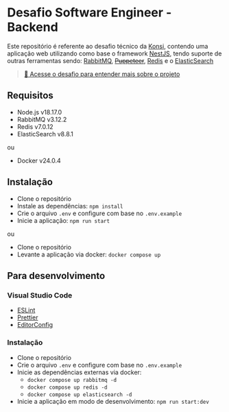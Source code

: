 # Desafio Software Engineer - Backend

Este repositório é referente ao desafio técnico da [Konsi](https://www.konsi.com.br/), contendo uma aplicação web utilizando como base o framework [NestJS](https://nestjs.com/), tendo suporte de outras ferramentas sendo: [RabbitMQ](https://www.rabbitmq.com/), ~~[Puppeteer](https://pptr.dev/)~~, [Redis](https://redis.io/) e o [ElasticSearch](https://www.elastic.co/)

> [🔗 Acesse o desafio para entender mais sobre o projeto](https://gist.github.com/gustavoaraujofe/265c43b8b1df2dc4d6dd7e28959371d4)


## Requisitos

- Node.js v18.17.0
- RabbitMQ v3.12.2
- Redis v7.0.12
- ElasticSearch v8.8.1

ou

- Docker v24.0.4

## Instalação

- Clone o repositório
- Instale as dependências: `npm install`
- Crie o arquivo `.env` e configure com base no `.env.example`
- Inicie a aplicação: `npm run start`

ou

- Clone o repositório
- Levante a aplicação via docker: `docker compose up`

## Para desenvolvimento

### Visual Studio Code

- [ESLint](https://marketplace.visualstudio.com/items?itemName=dbaeumer.vscode-eslint)
- [Prettier](https://marketplace.visualstudio.com/items?itemName=esbenp.prettier-vscode)
- [EditorConfig](https://marketplace.visualstudio.com/items?itemName=EditorConfig.EditorConfig)

### Instalação
- Clone o repositório
- Crie o arquivo `.env` e configure com base no `.env.example`
- Inicie as dependências externas via docker:
  - `docker compose up rabbitmq -d`
  - `docker compose up redis -d`
  - `docker compose up elasticsearch -d`
- Inicie a aplicação em modo de desenvolvimento: `npm run start:dev`

